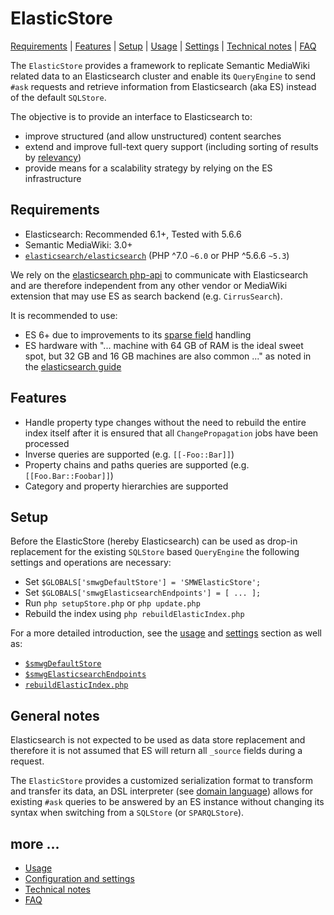 # ElasticStore

[Requirements](#requirements) | [Features](#features) | [Setup](#setup) | [Usage][section:usage] | [Settings][section:config] | [Technical notes][section:technical] | [FAQ][section:faq]

The `ElasticStore` provides a framework to replicate Semantic MediaWiki related data to an Elasticsearch cluster and enable its `QueryEngine` to send `#ask` requests and retrieve information from Elasticsearch (aka ES) instead of the default `SQLStore`.

The objective is to provide an interface to Elasticsearch to:

- improve structured (and allow unstructured) content searches
- extend and improve full-text query support (including sorting of results by [relevancy][es:relevance])
- provide means for a scalability strategy by relying on the ES infrastructure

## Requirements

- Elasticsearch: Recommended 6.1+, Tested with 5.6.6
- Semantic MediaWiki: 3.0+
- [`elasticsearch/elasticsearch`][packagist:es] (PHP ^7.0 `~6.0` or PHP ^5.6.6 `~5.3`)

We rely on the [elasticsearch php-api][es:php-api] to communicate with Elasticsearch and are therefore independent from any other vendor or MediaWiki extension that may use ES as search backend (e.g. `CirrusSearch`).

It is recommended to use:

- ES 6+ due to improvements to its [sparse field][es:6] handling
- ES hardware with "... machine with 64 GB of RAM is the ideal sweet spot, but 32 GB and 16 GB machines are also common ..." as noted in the [elasticsearch guide][es:hardware]

## Features

- Handle property type changes without the need to rebuild the entire index itself after it is ensured that all `ChangePropagation` jobs have been processed
- Inverse queries are supported (e.g. `[[-Foo::Bar]]`)
- Property chains and paths queries are supported (e.g. `[[Foo.Bar::Foobar]]`)
- Category and property hierarchies are supported

## Setup

Before the ElasticStore (hereby Elasticsearch) can be used as drop-in replacement for the existing `SQLStore` based `QueryEngine` the following settings and operations are necessary:

- Set `$GLOBALS['smwgDefaultStore'] = 'SMWElasticStore';`
- Set `$GLOBALS['smwgElasticsearchEndpoints'] = [ ... ];`
- Run `php setupStore.php` or `php update.php`
- Rebuild the index using `php rebuildElasticIndex.php`

For a more detailed introduction, see the [usage][section:usage] and [settings][section:config] section as well as:

- [`$smwgDefaultStore`][help:smwgDefaultStore]
- [`$smwgElasticsearchEndpoints`][help:smwgElasticsearchEndpoints]
- [`rebuildElasticIndex.php`][help:rebuildElasticIndex.php]

## General notes

Elasticsearch is not expected to be used as data store replacement and therefore it is not assumed that ES will return all `_source` fields during a request.

The `ElasticStore` provides a customized serialization format to transform and transfer its data, an DSL interpreter (see  [domain language][es:dsl]) allows for existing `#ask` queries to be answered by an ES instance without changing its syntax when switching from a `SQLStore` (or `SPARQLStore`).

## more ...

- [Usage][section:usage]
- [Configuration and settings][section:config]
- [Technical notes][section:technical]
- [FAQ][section:faq]

[packagist:es]:https://packagist.org/packages/elasticsearch/elasticsearch
[es:php-api]: https://www.elastic.co/guide/en/elasticsearch/client/php-api/6.0/_installation_2.html
[es:dsl]: https://www.elastic.co/guide/en/elasticsearch/reference/6.1/query-dsl.html
[es:hardware]: https://www.elastic.co/guide/en/elasticsearch/guide/2.x/hardware.html#_memory
[es:relevance]: https://www.elastic.co/guide/en/elasticsearch/guide/master/relevance-intro.html
[es:6]: https://www.elastic.co/blog/minimize-index-storage-size-elasticsearch-6-0
[section:usage]: https://github.com/SemanticMediaWiki/SemanticMediaWiki/blob/master/src/Elastic/docs/usage.md
[section:config]: https://github.com/SemanticMediaWiki/SemanticMediaWiki/blob/master/src/Elastic/docs/config.md
[section:technical]: https://github.com/SemanticMediaWiki/SemanticMediaWiki/blob/master/src/Elastic/docs/technical.md
[section:faq]: https://github.com/SemanticMediaWiki/SemanticMediaWiki/blob/master/src/Elastic/docs/faq.md
[help:smwgDefaultStore]:https://www.semantic-mediawiki.org/wiki/Help:$smwgDefaultStore
[help:smwgElasticsearchEndpoints]:https://www.semantic-mediawiki.org/wiki/Help:$smwgElasticsearchEndpoints
[help:rebuildElasticIndex.php]:https://www.semantic-mediawiki.org/wiki/Help:rebuildElasticIndex.php
